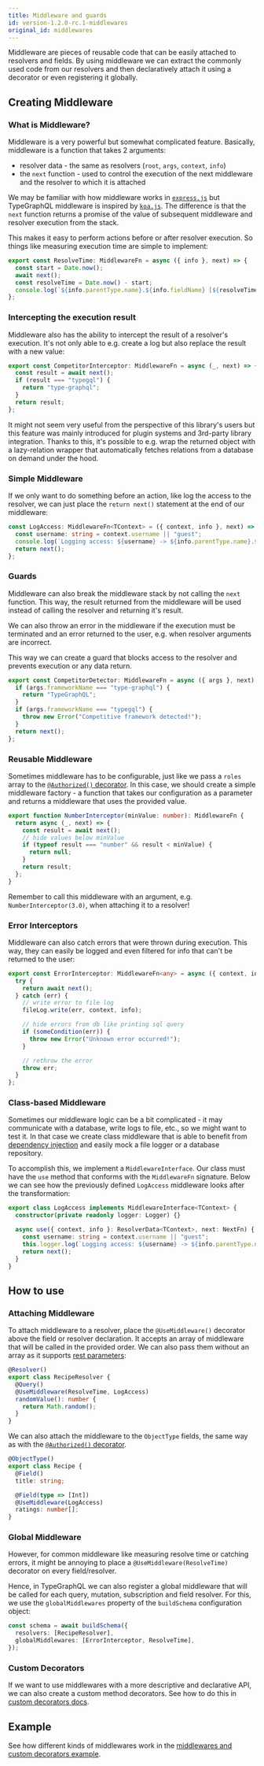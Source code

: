 ```yaml
---
title: Middleware and guards
id: version-1.2.0-rc.1-middlewares
original_id: middlewares
---
```


Middleware are pieces of reusable code that can be easily attached to resolvers and fields. By using middleware we can extract the commonly used code from our resolvers and then declaratively attach it using a decorator or even registering it globally.

## Creating Middleware

### What is Middleware?

Middleware is a very powerful but somewhat complicated feature. Basically, middleware is a function that takes 2 arguments:

- resolver data - the same as resolvers (`root`, `args`, `context`, `info`)
- the `next` function - used to control the execution of the next middleware and the resolver to which it is attached

We may be familiar with how middleware works in [`express.js`](https://expressjs.com/en/guide/writing-middleware.html) but TypeGraphQL middleware is inspired by [`koa.js`](http://koajs.com/#application). The difference is that the `next` function returns a promise of the value of subsequent middleware and resolver execution from the stack.

This makes it easy to perform actions before or after resolver execution. So things like measuring execution time are simple to implement:

```typescript
export const ResolveTime: MiddlewareFn = async ({ info }, next) => {
  const start = Date.now();
  await next();
  const resolveTime = Date.now() - start;
  console.log(`${info.parentType.name}.${info.fieldName} [${resolveTime} ms]`);
};
```

### Intercepting the execution result

Middleware also has the ability to intercept the result of a resolver's execution. It's not only able to e.g. create a log but also replace the result with a new value:

```typescript
export const CompetitorInterceptor: MiddlewareFn = async (_, next) => {
  const result = await next();
  if (result === "typegql") {
    return "type-graphql";
  }
  return result;
};
```

It might not seem very useful from the perspective of this library's users but this feature was mainly introduced for plugin systems and 3rd-party library integration. Thanks to this, it's possible to e.g. wrap the returned object with a lazy-relation wrapper that automatically fetches relations from a database on demand under the hood.

### Simple Middleware

If we only want to do something before an action, like log the access to the resolver, we can just place the `return next()` statement at the end of our middleware:

```typescript
const LogAccess: MiddlewareFn<TContext> = ({ context, info }, next) => {
  const username: string = context.username || "guest";
  console.log(`Logging access: ${username} -> ${info.parentType.name}.${info.fieldName}`);
  return next();
};
```

### Guards

Middleware can also break the middleware stack by not calling the `next` function. This way, the result returned from the middleware will be used instead of calling the resolver and returning it's result.

We can also throw an error in the middleware if the execution must be terminated and an error returned to the user, e.g. when resolver arguments are incorrect.

This way we can create a guard that blocks access to the resolver and prevents execution or any data return.

```typescript
export const CompetitorDetector: MiddlewareFn = async ({ args }, next) => {
  if (args.frameworkName === "type-graphql") {
    return "TypeGraphQL";
  }
  if (args.frameworkName === "typegql") {
    throw new Error("Competitive framework detected!");
  }
  return next();
};
```

### Reusable Middleware

Sometimes middleware has to be configurable, just like we pass a `roles` array to the [`@Authorized()` decorator](authorization.md). In this case, we should create a simple middleware factory - a function that takes our configuration as a parameter and returns a middleware that uses the provided value.

```typescript
export function NumberInterceptor(minValue: number): MiddlewareFn {
  return async (_, next) => {
    const result = await next();
    // hide values below minValue
    if (typeof result === "number" && result < minValue) {
      return null;
    }
    return result;
  };
}
```

Remember to call this middleware with an argument, e.g. `NumberInterceptor(3.0)`, when attaching it to a resolver!

### Error Interceptors

Middleware can also catch errors that were thrown during execution. This way, they can easily be logged and even filtered for info that can't be returned to the user:

```typescript
export const ErrorInterceptor: MiddlewareFn<any> = async ({ context, info }, next) => {
  try {
    return await next();
  } catch (err) {
    // write error to file log
    fileLog.write(err, context, info);

    // hide errors from db like printing sql query
    if (someCondition(err)) {
      throw new Error("Unknown error occurred!");
    }

    // rethrow the error
    throw err;
  }
};
```

### Class-based Middleware

Sometimes our middleware logic can be a bit complicated - it may communicate with a database, write logs to file, etc., so we might want to test it. In that case we create class middleware that is able to benefit from [dependency injection](dependency-injection.md) and easily mock a file logger or a database repository.

To accomplish this, we implement a `MiddlewareInterface`. Our class must have the `use` method that conforms with the `MiddlewareFn` signature. Below we can see how the previously defined `LogAccess` middleware looks after the transformation:

```typescript
export class LogAccess implements MiddlewareInterface<TContext> {
  constructor(private readonly logger: Logger) {}

  async use({ context, info }: ResolverData<TContext>, next: NextFn) {
    const username: string = context.username || "guest";
    this.logger.log(`Logging access: ${username} -> ${info.parentType.name}.${info.fieldName}`);
    return next();
  }
}
```

## How to use

### Attaching Middleware

To attach middleware to a resolver, place the `@UseMiddleware()` decorator above the field or resolver declaration. It accepts an array of middleware that will be called in the provided order. We can also pass them without an array as it supports [rest parameters](https://developer.mozilla.org/en-US/docs/Web/JavaScript/Reference/Functions/rest_parameters):

```typescript
@Resolver()
export class RecipeResolver {
  @Query()
  @UseMiddleware(ResolveTime, LogAccess)
  randomValue(): number {
    return Math.random();
  }
}
```

We can also attach the middleware to the `ObjectType` fields, the same way as with the [`@Authorized()` decorator](authorization.md).

```typescript
@ObjectType()
export class Recipe {
  @Field()
  title: string;

  @Field(type => [Int])
  @UseMiddleware(LogAccess)
  ratings: number[];
}
```

### Global Middleware

However, for common middleware like measuring resolve time or catching errors, it might be annoying to place a `@UseMiddleware(ResolveTime)` decorator on every field/resolver.

Hence, in TypeGraphQL we can also register a global middleware that will be called for each query, mutation, subscription and field resolver. For this, we use the `globalMiddlewares` property of the `buildSchema` configuration object:

```typescript
const schema = await buildSchema({
  resolvers: [RecipeResolver],
  globalMiddlewares: [ErrorInterceptor, ResolveTime],
});
```

### Custom Decorators

If we want to use middlewares with a more descriptive and declarative API, we can also create a custom method decorators. See how to do this in [custom decorators docs](custom-decorators.md#method-decorators).

## Example

See how different kinds of middlewares work in the [middlewares and custom decorators example](https://github.com/MichalLytek/type-graphql/tree/master/examples/middlewares-custom-decorators).
